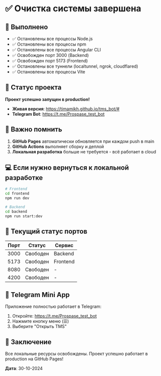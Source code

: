 # ✅ Очистка системы завершена

## 🧹 Выполнено

- ✅ Остановлены все процессы Node.js
- ✅ Остановлены все процессы npm
- ✅ Остановлены все процессы Angular CLI
- ✅ Освобожден порт 3000 (Backend)
- ✅ Освобожден порт 5173 (Frontend)
- ✅ Остановлены все туннели (localtunnel, ngrok, cloudflared)
- ✅ Остановлены все процессы Vite

## 🚀 Статус проекта

**Проект успешно запущен в production!**

- **Живая версия**: https://timamikh.github.io/tms_bot/#
- **Telegram Bot**: https://t.me/Prospase_test_bot

## 📝 Важно помнить

1. **GitHub Pages** автоматически обновляется при каждом push в main
2. **GitHub Actions** выполняет сборку и деплой
3. **Локальная разработка** больше не требуется - всё работает в cloud

## 💻 Если нужно вернуться к локальной разработке

```bash
# Frontend
cd frontend
npm run dev

# Backend
cd backend
npm run start:dev
```

## 🔄 Текущий статус портов

| Порт | Статус    | Сервис   |
|------|-----------|----------|
| 3000 | Свободен  | Backend  |
| 5173 | Свободен  | Frontend |
| 8080 | Свободен  | -        |
| 4200 | Свободен  | -        |

## 📱 Telegram Mini App

Приложение полностью работает в Telegram:

1. Откройте: https://t.me/Prospase_test_bot
2. Нажмите кнопку меню (☰)
3. Выберите "Открыть TMS"

## 🎯 Заключение

Все локальные ресурсы освобождены. Проект успешно работает в production на GitHub Pages!

**Дата**: 30-10-2024
